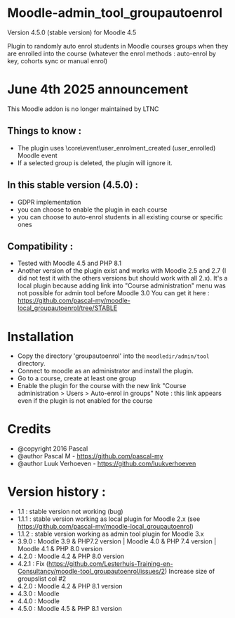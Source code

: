 # Moodle-admin_tool_groupautoenrol

Version 4.5.0 (stable version) for Moodle 4.5

Plugin to randomly auto enrol students in Moodle courses groups when they are enrolled into the course (whatever the enrol methods : auto-enrol by key, cohorts sync or manual enrol)

# June 4th 2025 announcement
This Moodle addon is no longer maintained by LTNC

## Things to know :
- The plugin uses \core\event\user_enrolment_created (user_enrolled) Moodle event
- If a selected group is deleted, the plugin will ignore it.

## In this stable version (4.5.0) :
- GDPR implementation
- you can choose to enable the plugin in each course
- you can choose to auto-enrol students in all existing course or specific ones

## Compatibility :
- Tested with Moodle 4.5 and PHP 8.1
- Another version of the plugin exist and works with Moodle 2.5 and 2.7 (I did not test it with the others versions but should work with all 2.x).
It's a local plugin because adding link into "Course administration" menu was not possible for admin tool before Moodle 3.0
You can get it here : https://github.com/pascal-my/moodle-local_groupautoenrol/tree/STABLE

# Installation
* Copy the directory 'groupautoenrol' into the `moodledir/admin/tool` directory.
* Connect to moodle as an administrator and install the plugin.
* Go to a course, create at least one group
* Enable the plugin for the course with the new link "Course administration > Users > Auto-enrol in groups"
Note : this link appears even if the plugin is not enabled for the course

# Credits
* @copyright  2016 Pascal
* @author     Pascal M - https://github.com/pascal-my
* @author     Luuk Verhoeven - https://github.com/luukverhoeven

# Version history :
- 1.1 : stable version not working (bug)
- 1.1.1 : stable version working as local plugin for Moodle 2.x (see https://github.com/pascal-my/moodle-local_groupautoenrol)
- 1.1.2 : stable version working as admin tool plugin for Moodle 3.x
- 3.9.0 : Moodle 3.9 & PHP7.2 version | Moodle 4.0 & PHP 7.4 version | Moodle 4.1 & PHP 8.0 version
- 4.2.0 : Moodle 4.2 & PHP 8.0 version
- 4.2.1 : Fix (https://github.com/Lesterhuis-Training-en-Consultancy/moodle-tool_groupautoenrol/issues/2)  Increase size of groupslist col #2
- 4.2.0 : Moodle 4.2 & PHP 8.1 version
- 4.3.0 : Moodle
- 4.4.0 : Moodle
- 4.5.0 : Moodle 4.5 & PHP 8.1 version
